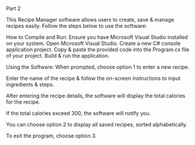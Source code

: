 Part 2

This Recipe Manager software allows users to create, save & manage recipes easily. 
Follow the steps below to use the software:

How to Compile and Run:
Ensure you have Microsoft Visual Studio installed on your system.
Open Microsoft Visual Studio.
Create a new C# console application project.
Copy & paste the provided code into the Program.cs file of your project.
Build & run the application.

Using the Software:
When prompted, choose option 1 to enter a new recipe.

Enter the name of the recipe & follow the on-screen instructions to input ingredients & steps.

After entering the recipe details, the software will display the total calories for the recipe.

If the total calories exceed 300, the software will notify you.

You can choose option 2 to display all saved recipes, sorted alphabetically.

To exit the program, choose option 3.
